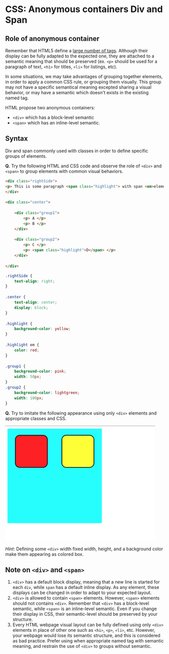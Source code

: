 # CSS: Anonymous containers Div and Span


## Role of anonymous container

Remember that HTML5 define a [large number of tags](https://developer.mozilla.org/en-US/docs/Web/HTML/Element). Although their display can be fully adapted to the expected one, they are attached to a semantic meaning that should be preserved (ex. `<p>` should be used for a paragraph of text, `<h1>` for titles, `<li>` for listings, etc).

In some situations, we may take advantages of grouping together elements, in order to apply a common CSS rule, or grouping them visually. This group may not have a specific semantical meaning excepted sharing a visual behavior, or may have a semantic which doesn't exists in the existing named tag.

HTML propose two anonymous containers:
* `<div>` which has a block-level semantic
* `<span>` which has an inline-level semantic.

## Syntax

Div and span commonly used with classes in order to define specific groups of elements.


__Q.__ Try the following HTML and CSS code and observe the role of `<div>` and `<span>` to group elements with common visual behaviors.

```html
<div class="rightSide">
<p> This is some paragraph <span class="highlight"> with span <em>elements</em>. </span> </p>
</div>

<div class="center">

	<div class="group1">
		<p> A </p>
		<p> B </p>
	</div>

	<div class="group2">
		<p> C </p>
		<p> <span class="highlight">D</span> </p>
	</div>

</div>
```

```css
.rightSide {
	text-align: right;
}

.center {
	text-align: center;
	display: block;
}

.highlight {
	background-color: yellow;
}

.highlight em {
	color: red;
}

.group1 {
	background-color: pink;
	width: 50px;
}
.group2 {
	background-color: lightgreen;
	width: 100px;
}
```

__Q.__ Try to imitate the following appearance using only `<div>` elements and appropriate classes and CSS.

![](pictures/layout.png)

_Hint:_ Defining some `<div>` width fixed width, height, and a background color make them appearing as colored box.


## Note on `<div>` and `<span>`

1. `<div>` has a default block display, meaning that a new line is started for each `div`, while `span` has a default inline display. As any element, these displays can be changed in order to adapt to your expected layout.
1. `<div>` is allowed to contain `<span>` elements. However, `<span>` elements should not contains `<div>`. Remember that `<div>` has a block-level semantic, while `<span>` is an inline-level semantic. Even if you change their display in CSS, their semantic-level should be preserved by your structure.
1. Every HTML webpage visual layout can be fully defined using only `<div>` elements in place of other one such as `<hi>`, `<p>`, `<li>`, etc. However, your webpage would lose its semantic structure, and this is considered as bad practice. Prefer using when appropriate named tag with semantic meaning, and restrain the use of `<div>` to groups without semantic.
